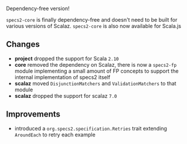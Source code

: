 Dependency-free version!

`specs2-core` is finally dependency-free and doesn't need to be built for various versions of Scalaz.
`specs2-core` is also now available for Scala.js


## Changes

 * **project** dropped the support for Scala `2.10`
 * **core** removed the dependency on Scalaz, there is now a `specs2-fp` module implementing a small amount of FP concepts
   to support the internal implementation of specs2 itself
 * **scalaz** moved `DisjunctionMatchers` and `ValidationMatchers` to that module
 * **scalaz** dropped the support for scalaz `7.0`

## Improvements

 * introduced a `org.specs2.specification.Retries` trait extending `AroundEach` to retry each example
